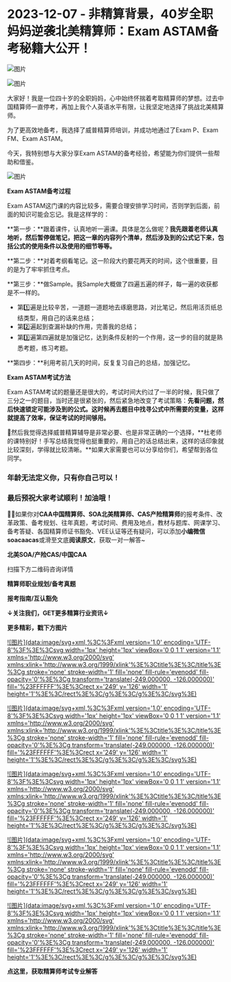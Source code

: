# 2023-12-07 - 非精算背景，40岁全职妈妈逆袭北美精算师：Exam ASTAM备考秘籍大公开！

![图片](https://mmbiz.qpic.cn/mmbiz_jpg/mK3FpI9af4kg4PH3You8v1p2s4zAl35ZxNnxg0MdNmVTvH2IJcatox7FnBcNAnYE4JN8ZPBDeK1yLvRwqaptmA/640?wx_fmt=jpeg&wxfrom=5&wx_lazy=1&wx_co=1&tp=webp)

![图片](https://mmbiz.qpic.cn/mmbiz_gif/mK3FpI9af4kg4PH3You8v1p2s4zAl35ZQkpnCFrL4sxibTsCHduia44N0WRpw0ibe62rGfxowYB0ZzQROPDAlhh3Q/640?wx_fmt=gif&wxfrom=5&wx_lazy=1&tp=webp)

大家好！我是一位四十岁的全职妈妈，心中始终怀揣着考取精算师的梦想。过去中国精算师一直停考，再加上我个人英语水平有限，让我坚定地选择了挑战北美精算师。

为了更高效地备考，我选择了威普精算师培训，并成功地通过了Exam P、Exam FM、Exam ASTAM。

今天，我特别想与大家分享Exam ASTAM的备考经验，希望能为你们提供一些帮助和借鉴。

![图片](https://mmbiz.qpic.cn/sz_mmbiz_jpg/mK3FpI9af4naoBMYqiamG8uXMvdZMel07TCfibSpC0BooJOYgrLjqzdR7SF5FzLbE8Ir9YyhB1MtUQpCialB2obzQ/640?wx_fmt=jpeg&tp=webp&wxfrom=5&wx_lazy=1)

**Exam ASTAM备考过程**

Exam ASTAM这门课的内容比较多，需要合理安排学习时间，否则学到后面，前面的知识可能会忘记。我是这样学的：

**第一步：**跟着课件，认真地听一遍课。具体是怎么做呢？**我先跟着老师认真地听，然后暂停做笔记，把这一章的内容列个清单，然后涉及到的公式记下来，包括公式的使用条件以及使用的细节等等。**

**第二步：**对着考纲看笔记。这一阶段大约要花两天的时间，这个很重要，目的是为了牢牢抓住考点。

**第三步：**做Sample。我Sample大概做了四遍五遍的样子，每一遍的收获都是不一样的。

* 第1️⃣遍是比较辛苦，一道题一道题地去琢磨思路，对比笔记，然后用活页纸总结类型，用自己的话来总结；
* 第2️⃣遍起到查漏补缺的作用，完善我的总结；
* 第3️⃣遍第四遍就是加强记忆，达到条件反射的一个作用，这一步的目的就是熟悉考题，练习考题。

**第四步：**利用考前几天的时间，反复复习自己的总结，加强记忆。

**Exam ASTAM考试方法**

Exam ASTAM考试的题量还是很大的，考试时间大约过了一半的时候，我只做了三分之一的题目，当时还是很紧张的，然后紧急地改变了考试策略：**先看问题，然后快速锁定可能涉及到的公式。这时候再去题目中找寻公式中所需要的变量，这样就提高了效率，保证考试的时间够用。**

🙋然后我觉得选择威普精算辅导是非常必要、也是非常正确的一个选择，**杜老师的课特别好！手写总结我觉得也挺重要的，用自己的话总结出来，这样的话印象就比较深刻，学得就比较清晰。**如果大家需要也可以分享给你们，希望帮到各位同学。

### 年龄无法定义你，只有你自己可以！

### 

### 最后预祝大家考试顺利！加油哦！

**💁‍♀️**如果你对**CAA中国精算师、SOA北美精算师、CAS产险精算师**的报考条件、改革政策、备考规划、往年真题，考试时间、费用及地点，教材与题库、网课学习、备考答疑、各国精算师证书豁免、VEE认证等还有疑问，可以添加**小编微信soacaacas**或滑至文底**阅读原文**，获取一对一解答~

**北美SOA/产险CAS/中国CAA**

扫描下方二维码咨询详情


**精算师职业规划/备考真题**

**报考指南/互认豁免**

**↓关注我们，GET更多精算行业资讯↓**



**更多精彩，戳下方图片**


[![图片](data:image/svg+xml,%3C%3Fxml version='1.0' encoding='UTF-8'%3F%3E%3Csvg width='1px' height='1px' viewBox='0 0 1 1' version='1.1' xmlns='http://www.w3.org/2000/svg' xmlns:xlink='http://www.w3.org/1999/xlink'%3E%3Ctitle%3E%3C/title%3E%3Cg stroke='none' stroke-width='1' fill='none' fill-rule='evenodd' fill-opacity='0'%3E%3Cg transform='translate(-249.000000, -126.000000)' fill='%23FFFFFF'%3E%3Crect x='249' y='126' width='1' height='1'%3E%3C/rect%3E%3C/g%3E%3C/g%3E%3C/svg%3E)](http://mp.weixin.qq.com/s?__biz=Mzg5ODgxNDE0NQ==&mid=2247496095&idx=1&sn=1652ad043d7583602c430bfc3007aac3&chksm=c05e6831f729e127b771f250531ddbc5e5fa382e199b4a6f49c73a6c8a3b21102ab8fe3e879f&scene=21#wechat_redirect)

[![图片](data:image/svg+xml,%3C%3Fxml version='1.0' encoding='UTF-8'%3F%3E%3Csvg width='1px' height='1px' viewBox='0 0 1 1' version='1.1' xmlns='http://www.w3.org/2000/svg' xmlns:xlink='http://www.w3.org/1999/xlink'%3E%3Ctitle%3E%3C/title%3E%3Cg stroke='none' stroke-width='1' fill='none' fill-rule='evenodd' fill-opacity='0'%3E%3Cg transform='translate(-249.000000, -126.000000)' fill='%23FFFFFF'%3E%3Crect x='249' y='126' width='1' height='1'%3E%3C/rect%3E%3C/g%3E%3C/g%3E%3C/svg%3E)](http://mp.weixin.qq.com/s?__biz=Mzg5ODgxNDE0NQ==&mid=2247493501&idx=1&sn=7620e474746373a659fe5ef89fbb7cd2&chksm=c05e7ed3f729f7c511ae682b3857e983df48e50f8605ed66cb2ef2297a4871ede24978a97033&scene=21#wechat_redirect)

[![图片](data:image/svg+xml,%3C%3Fxml version='1.0' encoding='UTF-8'%3F%3E%3Csvg width='1px' height='1px' viewBox='0 0 1 1' version='1.1' xmlns='http://www.w3.org/2000/svg' xmlns:xlink='http://www.w3.org/1999/xlink'%3E%3Ctitle%3E%3C/title%3E%3Cg stroke='none' stroke-width='1' fill='none' fill-rule='evenodd' fill-opacity='0'%3E%3Cg transform='translate(-249.000000, -126.000000)' fill='%23FFFFFF'%3E%3Crect x='249' y='126' width='1' height='1'%3E%3C/rect%3E%3C/g%3E%3C/g%3E%3C/svg%3E)](http://mp.weixin.qq.com/s?__biz=Mzg5ODgxNDE0NQ==&mid=2247485880&idx=1&sn=0ba2bf0e4451dec32a929e06b118121c&chksm=c05d9016f72a1900fe9894195b322250dec7c7456ca30c5cce94ae6819d30bc65094e2e2719d&scene=21#wechat_redirect)

[![图片](data:image/svg+xml,%3C%3Fxml version='1.0' encoding='UTF-8'%3F%3E%3Csvg width='1px' height='1px' viewBox='0 0 1 1' version='1.1' xmlns='http://www.w3.org/2000/svg' xmlns:xlink='http://www.w3.org/1999/xlink'%3E%3Ctitle%3E%3C/title%3E%3Cg stroke='none' stroke-width='1' fill='none' fill-rule='evenodd' fill-opacity='0'%3E%3Cg transform='translate(-249.000000, -126.000000)' fill='%23FFFFFF'%3E%3Crect x='249' y='126' width='1' height='1'%3E%3C/rect%3E%3C/g%3E%3C/g%3E%3C/svg%3E)](http://mp.weixin.qq.com/s?__biz=Mzg5ODgxNDE0NQ==&mid=2247483716&idx=1&sn=e1df2885756e4f4a72d0567ffa4690bb&chksm=c05d98eaf72a11fca6a29c8eb62754a0b92898373d1de868332308fafe026d4c456fc0f4653f&scene=21#wechat_redirect)

[![图片](data:image/svg+xml,%3C%3Fxml version='1.0' encoding='UTF-8'%3F%3E%3Csvg width='1px' height='1px' viewBox='0 0 1 1' version='1.1' xmlns='http://www.w3.org/2000/svg' xmlns:xlink='http://www.w3.org/1999/xlink'%3E%3Ctitle%3E%3C/title%3E%3Cg stroke='none' stroke-width='1' fill='none' fill-rule='evenodd' fill-opacity='0'%3E%3Cg transform='translate(-249.000000, -126.000000)' fill='%23FFFFFF'%3E%3Crect x='249' y='126' width='1' height='1'%3E%3C/rect%3E%3C/g%3E%3C/g%3E%3C/svg%3E)](http://mp.weixin.qq.com/s?__biz=Mzg5ODgxNDE0NQ==&mid=2247484305&idx=1&sn=faae400b6a109a99b390d9cf3b2e4c29&chksm=c05d9a3ff72a1329c36d211fdd502501b728c1692d079cf95ee41fd0269002f7c72cffff1ad0&scene=21#wechat_redirect)




**点这里，获取精算师考试专业解答**
